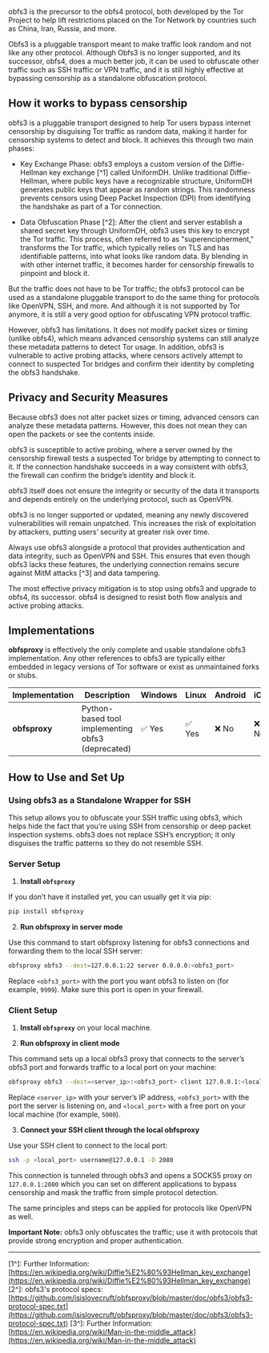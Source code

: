 obfs3 is the precursor to the obfs4 protocol, both developed by the Tor Project to help lift restrictions placed on the Tor Network by countries such as China, Iran, Russia, and more.

Obfs3 is a pluggable transport meant to make traffic look random and not like any other protocol. Although Obfs3 is no longer supported, and its successor, obfs4, does a much better job, it can be used to obfuscate other traffic such as SSH traffic or VPN traffic, and it is still highly effective at bypassing censorship as a standalone obfuscation protocol.

## How it works to bypass censorship

obfs3 is a pluggable transport designed to help Tor users bypass internet censorship by disguising Tor traffic as random data, making it harder for censorship systems to detect and block. It achieves this through two main phases:

- Key Exchange Phase: obfs3 employs a custom version of the Diffie-Hellman key exchange [^1] called UniformDH. Unlike traditional Diffie-Hellman, where public keys have a recognizable structure, UniformDH generates public keys that appear as random strings. This randomness prevents censors using Deep Packet Inspection (DPI) from identifying the handshake as part of a Tor connection.
    
- Data Obfuscation Phase [^2]: After the client and server establish a shared secret key through UniformDH, obfs3 uses this key to encrypt the Tor traffic. This process, often referred to as "superencipherment," transforms the Tor traffic, which typically relies on TLS and has identifiable patterns, into what looks like random data. By blending in with other internet traffic, it becomes harder for censorship firewalls to pinpoint and block it.
    

But the traffic does not have to be Tor traffic; the obfs3 protocol can be used as a standalone pluggable transport to do the same thing for protocols like OpenVPN, SSH, and more. And although it is not supported by Tor anymore, it is still a very good option for obfuscating VPN protocol traffic.

However, obfs3 has limitations. It does not modify packet sizes or timing (unlike obfs4), which means advanced censorship systems can still analyze these metadata patterns to detect Tor usage. In addition, obfs3 is vulnerable to active probing attacks, where censors actively attempt to connect to suspected Tor bridges and confirm their identity by completing the obfs3 handshake.

## Privacy and Security Measures

Because obfs3 does not alter packet sizes or timing, advanced censors can analyze these metadata patterns. However, this does not mean they can open the packets or see the contents inside.

obfs3 is susceptible to active probing, where a server owned by the censorship firewall tests a suspected Tor bridge by attempting to connect to it. If the connection handshake succeeds in a way consistent with obfs3, the firewall can confirm the bridge’s identity and block it.

obfs3 itself does not ensure the integrity or security of the data it transports and depends entirely on the underlying protocol, such as OpenVPN.

obfs3 is no longer supported or updated, meaning any newly discovered vulnerabilities will remain unpatched. This increases the risk of exploitation by attackers, putting users’ security at greater risk over time.

Always use obfs3 alongside a protocol that provides authentication and data integrity, such as OpenVPN and SSH. This ensures that even though obfs3 lacks these features, the underlying connection remains secure against MitM attacks [^3] and data tampering.

The most effective privacy mitigation is to stop using obfs3 and upgrade to obfs4, its successor. obfs4 is designed to resist both flow analysis and active probing attacks.

## Implementations

**obfsproxy** is effectively the only complete and usable standalone obfs3 implementation. Any other references to obfs3 are typically either embedded in legacy versions of Tor software or exist as unmaintained forks or stubs.

|**Implementation**|**Description**|**Windows**|**Linux**|**Android**|**iOS**|**macOS**|
|---|---|---|---|---|---|---|
|**obfsproxy**|Python-based tool implementing obfs3 (deprecated)|✅ Yes|✅ Yes|❌ No|❌ No|✅ Yes|

## How to Use and Set Up

### Using obfs3 as a Standalone Wrapper for SSH

This setup allows you to obfuscate your SSH traffic using obfs3, which helps hide the fact that you’re using SSH from censorship or deep packet inspection systems. obfs3 does not replace SSH’s encryption; it only disguises the traffic patterns so they do not resemble SSH.

### Server Setup

1. **Install `obfsproxy`**    

If you don’t have it installed yet, you can usually get it via pip:

```bash
pip install obfsproxy
```

2. **Run obfsproxy in server mode**

Use this command to start obfsproxy listening for obfs3 connections and forwarding them to the local SSH server:

```bash
obfsproxy obfs3 --dest=127.0.0.1:22 server 0.0.0.0:<obfs3_port>
```

Replace `<obfs3_port>` with the port you want obfs3 to listen on (for example, `9999`). Make sure this port is open in your firewall.

### Client Setup

1. **Install `obfsproxy`** on your local machine.
    
2. **Run obfsproxy in client mode**

This command sets up a local obfs3 proxy that connects to the server’s obfs3 port and forwards traffic to a local port on your machine:

```bash
obfsproxy obfs3 --dest=<server_ip>:<obfs3_port> client 127.0.0.1:<local_port>
```

Replace `<server_ip>` with your server’s IP address, `<obfs3_port>` with the port the server is listening on, and `<local_port>` with a free port on your local machine (for example, `5000`).

3. **Connect your SSH client through the local obfsproxy**

Use your SSH client to connect to the local port:

```bash
ssh -p <local_port> username@127.0.0.1 -D 2080
```

This connection is tunneled through obfs3 and opens a SOCKS5 proxy on `127.0.0.1:2080` which you can set on different applications to bypass censorship and mask the traffic from simple protocol detection.

The same principles and steps can be applied for protocols like OpenVPN as well.

**Important Note:** obfs3 only obfuscates the traffic; use it with protocols that provide strong encryption and proper authentication.

---

[1^]: Further Information: [https://en.wikipedia.org/wiki/Diffie%E2%80%93Hellman_key_exchange](https://en.wikipedia.org/wiki/Diffie%E2%80%93Hellman_key_exchange)
[2^]: obfs3's protocol specs: [https://github.com/isislovecruft/obfsproxy/blob/master/doc/obfs3/obfs3-protocol-spec.txt](https://github.com/isislovecruft/obfsproxy/blob/master/doc/obfs3/obfs3-protocol-spec.txt) 
[3^]: Further Information: [https://en.wikipedia.org/wiki/Man-in-the-middle_attack](https://en.wikipedia.org/wiki/Man-in-the-middle_attack)
